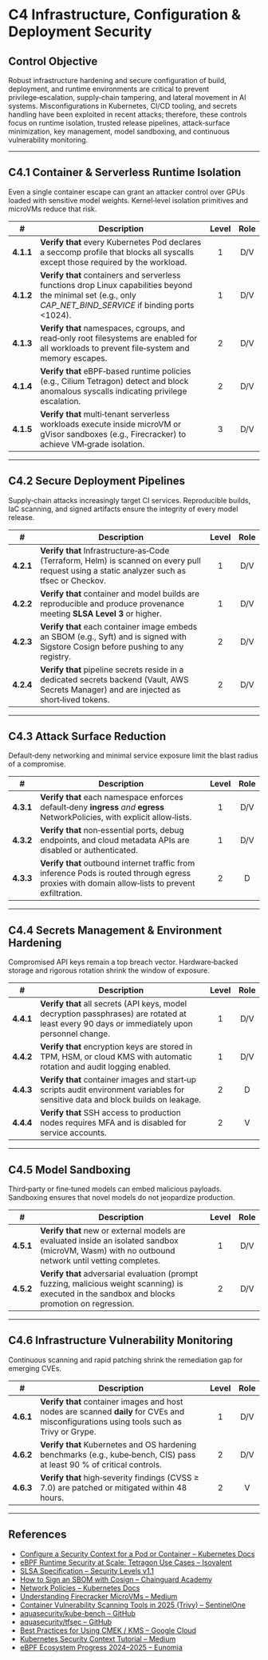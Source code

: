 # C4 Infrastructure, Configuration & Deployment Security

## Control Objective

Robust infrastructure hardening and secure configuration of build, deployment, and runtime environments are critical to prevent privilege‑escalation, supply‑chain tampering, and lateral movement in AI systems. Misconfigurations in Kubernetes, CI/CD tooling, and secrets handling have been exploited in recent attacks; therefore, these controls focus on runtime isolation, trusted release pipelines, attack‑surface minimization, key management, model sandboxing, and continuous vulnerability monitoring.

---

## C4.1 Container & Serverless Runtime Isolation

Even a single container escape can grant an attacker control over GPUs loaded with sensitive model weights. Kernel‑level isolation primitives and microVMs reduce that risk.

| # | Description | Level | Role |
|:--------:|--------------------------------------------------------------------------------------------|:---:|:---:|
| **4.1.1** | **Verify that** every Kubernetes Pod declares a seccomp profile that blocks all syscalls except those required by the workload. | 1 | D/V |
| **4.1.2** | **Verify that** containers and serverless functions drop Linux capabilities beyond the minimal set (e.g., only *CAP\_NET\_BIND\_SERVICE* if binding ports <1024). | 1 | D/V |
| **4.1.3** | **Verify that** namespaces, cgroups, and read‑only root filesystems are enabled for all workloads to prevent file‑system and memory escapes. | 2 | D/V |
| **4.1.4** | **Verify that** eBPF‑based runtime policies (e.g., Cilium Tetragon) detect and block anomalous syscalls indicating privilege escalation. | 2 | D/V |
| **4.1.5** | **Verify that** multi‑tenant serverless workloads execute inside microVM or gVisor sandboxes (e.g., Firecracker) to achieve VM‑grade isolation. | 3 | D/V |

---

## C4.2 Secure Deployment Pipelines

Supply‑chain attacks increasingly target CI services. Reproducible builds, IaC scanning, and signed artifacts ensure the integrity of every model release.

| # | Description | Level | Role |
|:--------:|--------------------------------------------------------------------------------------------|:---:|:---:|
| **4.2.1** | **Verify that** Infrastructure‑as‑Code (Terraform, Helm) is scanned on every pull request using a static analyzer such as tfsec or Checkov. | 1 | D/V |
| **4.2.2** | **Verify that** container and model builds are reproducible and produce provenance meeting **SLSA Level 3** or higher. | 1 | D/V |
| **4.2.3** | **Verify that** each container image embeds an SBOM (e.g., Syft) and is signed with Sigstore Cosign before pushing to any registry. | 2 | D/V |
| **4.2.4** | **Verify that** pipeline secrets reside in a dedicated secrets backend (Vault, AWS Secrets Manager) and are injected as short‑lived tokens. | 2 | D/V |

---

## C4.3 Attack Surface Reduction

Default‑deny networking and minimal service exposure limit the blast radius of a compromise.

| # | Description | Level | Role |
|:--------:|--------------------------------------------------------------------------------------------|:---:|:---:|
| **4.3.1** | **Verify that** each namespace enforces default‑deny **ingress** *and* **egress** NetworkPolicies, with explicit allow‑lists. | 1 | D/V |
| **4.3.2** | **Verify that** non‑essential ports, debug endpoints, and cloud metadata APIs are disabled or authenticated. | 1 | D/V |
| **4.3.3** | **Verify that** outbound internet traffic from inference Pods is routed through egress proxies with domain allow‑lists to prevent exfiltration. | 2 | D |

---

## C4.4 Secrets Management & Environment Hardening

Compromised API keys remain a top breach vector. Hardware‑backed storage and rigorous rotation shrink the window of exposure.

| # | Description | Level | Role |
|:--------:|--------------------------------------------------------------------------------------------|:---:|:---:|
| **4.4.1** | **Verify that** all secrets (API keys, model decryption passphrases) are rotated at least every 90 days or immediately upon personnel change. | 1 | D/V |
| **4.4.2** | **Verify that** encryption keys are stored in TPM, HSM, or cloud KMS with automatic rotation and audit logging enabled. | 1 | D/V |
| **4.4.3** | **Verify that** container images and start‑up scripts audit environment variables for sensitive data and block builds on leakage. | 2 | D |
| **4.4.4** | **Verify that** SSH access to production nodes requires MFA and is disabled for service accounts. | 2 | V |

---

## C4.5 Model Sandboxing

Third‑party or fine‑tuned models can embed malicious payloads. Sandboxing ensures that novel models do not jeopardize production.

| # | Description | Level | Role |
|:--------:|--------------------------------------------------------------------------------------------|:---:|:---:|
| **4.5.1** | **Verify that** new or external models are evaluated inside an isolated sandbox (microVM, Wasm) with no outbound network until vetting completes. | 1 | D/V |
| **4.5.2** | **Verify that** adversarial evaluation (prompt fuzzing, malicious weight scanning) is executed in the sandbox and blocks promotion on regression. | 2 | D/V |

---

## C4.6 Infrastructure Vulnerability Monitoring

Continuous scanning and rapid patching shrink the remediation gap for emerging CVEs.

| # | Description | Level | Role |
|:--------:|--------------------------------------------------------------------------------------------|:---:|:---:|
| **4.6.1** | **Verify that** container images and host nodes are scanned **daily** for CVEs and misconfigurations using tools such as Trivy or Grype. | 1 | D/V |
| **4.6.2** | **Verify that** Kubernetes and OS hardening benchmarks (e.g., kube‑bench, CIS) pass at least 90 % of critical controls. | 2 | D/V |
| **4.6.3** | **Verify that** high‑severity findings (CVSS ≥ 7.0) are patched or mitigated within 48 hours. | 2 | V |

---

## References

* [Configure a Security Context for a Pod or Container – Kubernetes Docs](https://kubernetes.io/docs/tasks/configure-pod-container/security-context/)
* [eBPF Runtime Security at Scale: Tetragon Use Cases – Isovalent](https://isovalent.com/blog/post/top-tetragon-use-cases-part-2/)
* [SLSA Specification – Security Levels v1.1](https://slsa.dev/spec/v1.1/levels)
* [How to Sign an SBOM with Cosign – Chainguard Academy](https://edu.chainguard.dev/open-source/sigstore/cosign/how-to-sign-an-sbom-with-cosign/)
* [Network Policies – Kubernetes Docs](https://kubernetes.io/docs/concepts/services-networking/network-policies/)
* [Understanding Firecracker MicroVMs – Medium](https://medium.com/meziounir/understanding-firecracker-microvms-the-next-evolution-in-virtualization-cb9eb8bbeede)
* [Container Vulnerability Scanning Tools in 2025 (Trivy) – SentinelOne](https://www.sentinelone.com/cybersecurity-101/cybersecurity/container-vulnerability-scanning-tools/)
* [aquasecurity/kube-bench – GitHub](https://github.com/aquasecurity/kube-bench)
* [aquasecurity/tfsec – GitHub](https://github.com/aquasecurity/tfsec)
* [Best Practices for Using CMEK / KMS – Google Cloud](https://cloud.google.com/kms/docs/cmek-best-practices)
* [Kubernetes Security Context Tutorial – Medium](https://medium.com/Shamimw/kubernetes-a-complete-tutorial-part4-security-context-requests-and-limits-taints-2c38c78bbea1)
* [eBPF Ecosystem Progress 2024–2025 – Eunomia](https://eunomia.dev/blog/2025/02/12/ebpf-ecosystem-progress-in-20242025-a-technical-deep-dive/)
